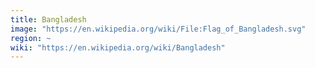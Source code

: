 ```yaml
---
title: Bangladesh
image: "https://en.wikipedia.org/wiki/File:Flag_of_Bangladesh.svg"
region: ~
wiki: "https://en.wikipedia.org/wiki/Bangladesh"
---
```

